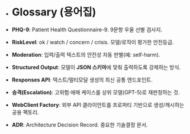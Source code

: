 - # Glossary (용어집)

- **PHQ-9**: Patient Health Questionnaire-9. 9문항 우울 선별 검사지.
- **RiskLevel**: ok / watch / concern / crisis. 모델/로직이 평가한 안전등급.
- **Moderation**: 입력/출력 텍스트의 안전성 자동 판별(예: self-harm).
- **Structured Output**: 모델이 **JSON 스키마**에 맞춰 출력하도록 강제하는 방식.
- **Responses API**: 텍스트/멀티모달 생성의 최신 공통 엔드포인트.
- **승격(Escalation)**: 고위험·애매 케이스를 상위 모델(GPT-5)로 재판정하는 것.
- **WebClient Factory**: 외부 API 클라이언트를 프로퍼티 기반으로 생성/캐시하는 공용 팩토리.
- **ADR**: Architecture Decision Record. 중요한 기술결정 문서.